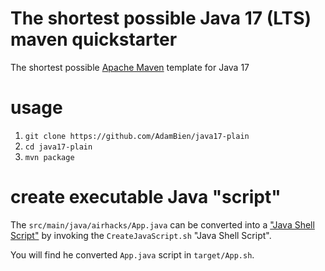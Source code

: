 # The shortest possible Java 17 (LTS) maven quickstarter

The shortest possible [Apache Maven](https://maven.apache.org) template for Java 17

# usage

1. `git clone https://github.com/AdamBien/java17-plain`
2. `cd java17-plain`
3. `mvn package`


# create executable Java "script"

The `src/main/java/airhacks/App.java` can be converted into a ["Java Shell Script"](https://www.adam-bien.com/roller/abien/entry/run_java_source_as_shell)
by invoking the `CreateJavaScript.sh` "Java Shell Script". 

You will find he converted `App.java` script in `target/App.sh`.